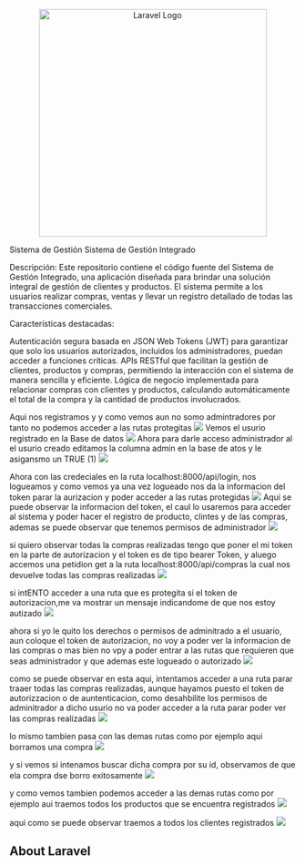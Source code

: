 <p align="center"><a href="https://laravel.com" target="_blank"><img src="https://raw.githubusercontent.com/laravel/art/master/logo-lockup/5%20SVG/2%20CMYK/1%20Full%20Color/laravel-logolockup-cmyk-red.svg" width="400" alt="Laravel Logo"></a></p>

 Sistema de Gestión Sistema de Gestión Integrado

Descripción:
Este repositorio contiene el código fuente del Sistema de Gestión Integrado, una aplicación diseñada para brindar una solución integral de gestión de clientes y productos. El sistema permite a los usuarios realizar compras, ventas y llevar un registro detallado de todas las transacciones comerciales.

Características destacadas:

Autenticación segura basada en JSON Web Tokens (JWT) para garantizar que solo los usuarios autorizados, incluidos los administradores, puedan acceder a funciones críticas.
APIs RESTful que facilitan la gestión de clientes, productos y compras, permitiendo la interacción con el sistema de manera sencilla y eficiente.
Lógica de negocio implementada para relacionar compras con clientes y productos, calculando automáticamente el total de la compra y la cantidad de productos involucrados.

Aqui nos registramos y y como vemos aun no somo admintradores por tanto no podemos acceder a las rutas protegitas
![](image.png)
Vemos el usurio registrado en la Base de datos
![](image-1.png)
Ahora para darle acceso administrador al el usurio creado editamos la columna admin en la base de atos y le asigansmo un TRUE (1)
![](image-2.png)

Ahora con las credeciales en la ruta localhost:8000/api/login, nos logueamos y como vemos ya una vez logueado nos da la informacion del token parar la aurizacion y poder acceder a las rutas protegidas
![](image-3.png)
Aqui se puede observar la informacion del token, el caul lo usaremos para acceder al sistema y poder hacer el registro de producto, clintes y de las compras, ademas se puede observar que tenemos permisos de administrador
![](image-4.png)

si quiero observar todas la compras realizadas tengo que poner el mi token en la parte de autorizacion y el token es de tipo bearer Token, y aluego accemos una petidion get a la ruta localhost:8000/api/compras la cual nos devuelve todas las compras realizadas
![](image-5.png)

si intENTO acceder a una ruta que es protegita si el token de autorizacion,me va mostrar un mensaje indicandome de que nos estoy autizado
![](image-6.png)

ahora si yo le quito los derechos o permisos de adminitrado a el usuario, aun coloque el token de autorizacion, no voy a poder ver la informacion de las compras o mas bien no vpy a poder entrar a las rutas que requieren que seas administrador y que ademas este logueado o autorizado
![ ](image-7.png)

como se puede observar en esta aqui, intentamos acceder a una ruta parar traaer todas las compras realizadas, aunque hayamos puesto el token de autorizzacion o de auntenticacion, como desahbilite los permisos de adminitrador a dicho usurio no va poder acceder a la ruta parar poder ver las compras realizadas
![](image-8.png)

lo mismo tambien pasa con las demas rutas como por ejemplo aqui borramos una compra
![](image-9.png)

y si vemos si intenamos buscar dicha compra por su id, observamos de que ela compra dse borro exitosamente
![](image-10.png)

y como vemos tambien podemos acceder a las demas rutas como por ejemplo aui traemos todos los productos que se encuentra registrados
![](image-11.png)

aqui como se puede observar traemos a todos los clientes registrados
![](image-12.png)
## About Laravel

